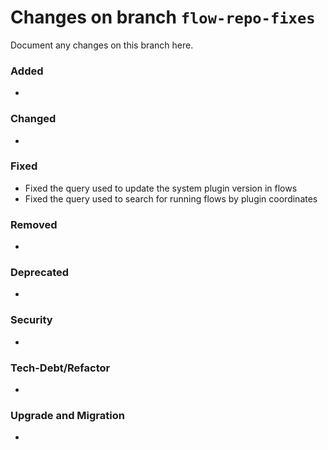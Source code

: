 # Changes on branch `flow-repo-fixes`
Document any changes on this branch here.
### Added
- 

### Changed
- 

### Fixed
- Fixed the query used to update the system plugin version in flows
- Fixed the query used to search for running flows by plugin coordinates

### Removed
- 

### Deprecated
- 

### Security
- 

### Tech-Debt/Refactor
- 

### Upgrade and Migration
- 
